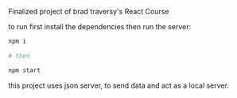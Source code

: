 Finalized project of brad traversy's React Course

to run first install the dependencies then run the server:

```bash
npm i
 
# then

npm start
```

this project uses json server, to send data and act as a local server.
